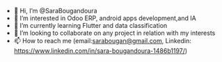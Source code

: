 - 👋 Hi, I’m @SaraBougandoura
- 👀 I’m interested in Odoo ERP, android apps development,and IA
- 🌱 I’m currently learning Flutter and data classification
- 💞️ I’m looking to collaborate on any project in relation with my interests
- 📫 How to reach me (email:sarabougan@gmail.com, Linkedin: https://www.linkedin.com/in/sara-bougandoura-1486b1197/)

<!---
SaraBougandoura/SaraBougandoura is a ✨ special ✨ repository because its `README.md` (this file) appears on your GitHub profile.
You can click the Preview link to take a look at your changes.
--->
